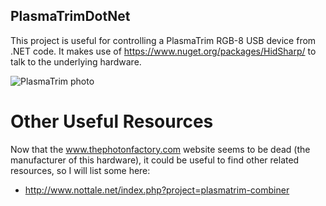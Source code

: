 PlasmaTrimDotNet
----------------

This project is useful for controlling a PlasmaTrim RGB-8 USB device from .NET code.
It makes use of https://www.nuget.org/packages/HidSharp/ to talk to the underlying hardware.

![PlasmaTrim photo](https://ksr-ugc.imgix.net/assets/001/011/154/c237d8b7c4d1dada9348fc0a81adff5c_original.jpg?w=680&fit=max&v=1381360906&auto=format&q=92&s=0078eb9e385741d2a03624f2b9ee1275)

# Other Useful Resources

Now that the www.thephotonfactory.com website seems to be dead (the manufacturer of this hardware), it could be useful to find other related resources, so I will list some here:
- http://www.nottale.net/index.php?project=plasmatrim-combiner

